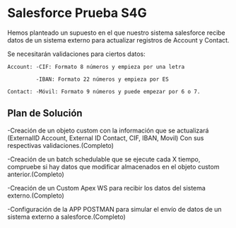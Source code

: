 # Salesforce Prueba S4G

Hemos planteado un supuesto en el que nuestro sistema salesforce recibe datos de un sistema externo para actualizar registros de Account y Contact.

Se necesitarán validaciones para ciertos datos:

    Account: -CIF: Formato 8 números y empieza por una letra

             -IBAN: Formato 22 números y empieza por ES
             
    Contact: -Móvil: Formato 9 números y puede empezar por 6 o 7.


## Plan de Solución

-Creación de un objeto custom con la información que se actualizará (ExternalID Account, External ID Contact, CIF, IBAN, Movil) Con sus respectivas validaciones.(Completo)

-Creación de un batch schedulable que se ejecute cada X tiempo, compruebe si hay datos que modificar almacenados en el objeto custom anterior.(Completo)

-Creación de un Custom Apex WS para recibir los datos del sistema externo.(Completo)

-Configuración de la APP POSTMAN para simular el envío de datos de un sistema externo a salesforce.(Completo)
